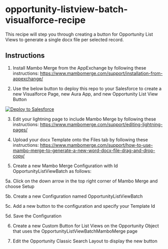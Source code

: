 # opportunity-listview-batch-visualforce-recipe

This recipe will step you through creating a button for Opportunity List Views to generate a single docx file per selected record.

## Instructions
1. Install Mambo Merge from the AppExchange by following these instructions: https://www.mambomerge.com/support/installation-from-appexchange/

2. Use the below button to deploy this repo to your Salesforce to create a new Visualforce Page, new Aura App, and new Opportunity List View Button
<a href="https://githubsfdeploy.herokuapp.com?owner=mambomerge&repo=opportunity-listview-batch-visualforce-recipe&ref=main">
  <img alt="Deploy to Salesforce"
       src="https://raw.githubusercontent.com/afawcett/githubsfdeploy/master/deploy.png">
</a>

3. Edit your lightning page to include Mambo Merge by following these instructions: https://www.mambomerge.com/support/editing-lightning-pages/

4. Upload your docx Template onto the Files tab by following these instructions: https://www.mambomerge.com/support/how-to-use-mambo-merge-to-generate-a-new-word-docx-file-drag-and-drop-copy/

5. Create a new Mambo Merge Configuration with Id OpportunityListViewBatch as follows:

5a. Click on the down arrow in the top right corner of Mambo Merge and choose Setup

5b. Create a new Configuration named OpportunityListViewBatch

5c. Add a new button to the configuration and specify your Template Id

5d. Save the Configuration

6. Create a new Custom Button for List Views on the Opportunity Object that uses the OpportunityListViewBatchMamboMerge page

7. Edit the Opportunity Classic Search Layout to display the new button